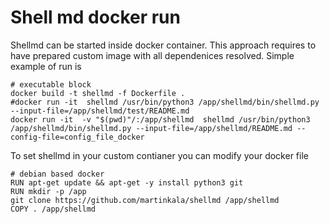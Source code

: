 # Shell md docker run

Shellmd can be started inside docker container. This approach requires to have prepared custom image with all dependenices resolved.
Simple example of run is
```
# executable block
docker build -t shellmd -f Dockerfile .
#docker run -it  shellmd /usr/bin/python3 /app/shellmd/bin/shellmd.py --input-file=/app/shellmd/test/README.md
docker run -it  -v "$(pwd)"/:/app/shellmd  shellmd /usr/bin/python3 /app/shellmd/bin/shellmd.py --input-file=/app/shellmd/README.md --config-file=config_file_docker
```

To set shellmd in your custom contianer you can modify your docker file 
```
# debian based docker
RUN apt-get update && apt-get -y install python3 git 
RUN mkdir -p /app
git clone https://github.com/martinkala/shellmd /app/shellmd
COPY . /app/shellmd
```
